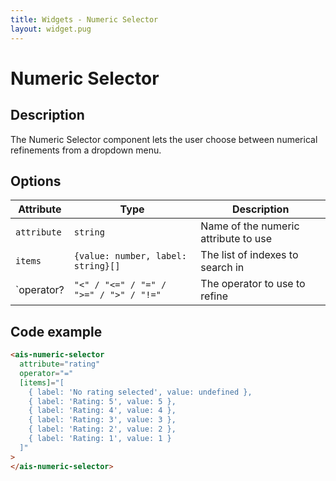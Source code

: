 ```yaml
---
title: Widgets - Numeric Selector
layout: widget.pug
---
```


# Numeric Selector

## Description

The Numeric Selector component lets the user choose between numerical refinements from a dropdown menu.

## Options

| Attribute   | Type                                   | Description
| -           | -                                      | -
| `attribute` | `string`                               | Name of the numeric attribute to use
| `items`     | `{value: number, label: string}[]`     | The list of indexes to search in
| `operator?  | `"<" / "<=" / "=" / ">=" / ">" / "!="` | The operator to use to refine

## Code example

```html
<ais-numeric-selector
  attribute="rating"
  operator="="
  [items]="[
    { label: 'No rating selected', value: undefined },
    { label: 'Rating: 5', value: 5 },
    { label: 'Rating: 4', value: 4 },
    { label: 'Rating: 3', value: 3 },
    { label: 'Rating: 2', value: 2 },
    { label: 'Rating: 1', value: 1 }
  ]"
>
</ais-numeric-selector>
```

